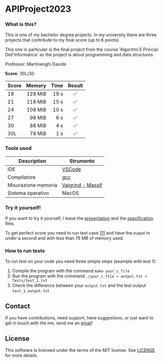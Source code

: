 # APIProject2023

### What is this?

This is one of my bachelor degree projects.
In my university there are three projects that contribute to my final score (up to 6 points).

This one in particular is the final project from the course 'Algoritmi E Principi Dell'Informatica' so the project is about programming and data structures.

Professor: Martinenghi Davide

**Score**: 30L/30

| Score       | Memory  | Time  |       Result       |
|-------------|--------:|------:|:------------------:|
| 18          | 128 MiB | 19 s  | :white_check_mark: |
| 21          | 118 MiB | 15 s  | :white_check_mark: |
| 24          | 108 MiB | 10 s  | :white_check_mark: |
| 27          |  98 MiB |  6 s  | :white_check_mark: |
| 30          |  88 MiB |  4 s  | :white_check_mark: |
| 30L         |  78 MiB |  1 s  | :white_check_mark: |

### Tools used

| Description         | Strumento                                  |
|---------------------|--------------------------------------------|
| IDE                 | [VSCode](https://code.visualstudio.com/)   |
| Compilatore         | [gcc](https://gcc.gnu.org/)                |
| Misurazione memoria | [Valgrind - Massif](https://valgrind.org/) |
| Sistema operativo   | MacOS                                      |


### Try it yourself!

If you want to try it yourself, I leave the [presentation](Presentation.pdf) and the [specification](Specification.pdf) files.

To get perfect score you need to run test case [111](Tests/open_111.txt) and have the ouput in under a second and with less than 78 MB of memory used.

### How to run tests

To run test on your code you need three simple steps (example with test 1):
1. Compile the program with the command `make your_c_file`
2. Run the program with the command `./your_c_file > output.txt < Tests/test_1.txt`
3. Check the difference between your `output.txt` and the test output `test_1.output.txt`

## Contact

If you have contributions, need support, have suggestions, or just want to get in touch with the me, send me an [email](mailto:picamirko02@gmail.com)!

## License

This software is licensed under the terms of the MIT license.
See [LICENSE](LICENSE) for more details.
